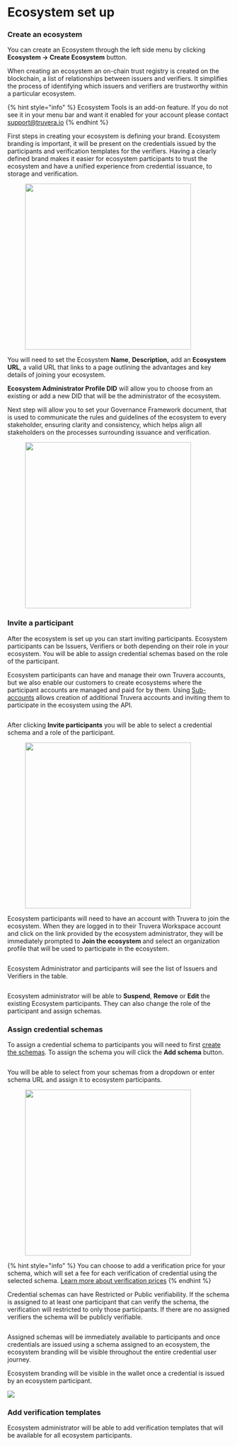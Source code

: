 # Ecosystem set up

### Create an ecosystem

You can create an Ecosystem through the left side menu by clicking **Ecosystem -> Create Ecosystem** button.

When creating an ecosystem an on-chain trust registry is created on the blockchain, a list of relationships between issuers and verifiers. It simplifies the process of identifying which issuers and verifiers are trustworthy within a particular ecosystem.

{% hint style="info" %}
Ecosystem Tools is an add-on feature. If you do not see it in your menu bar and want it enabled for your account please contact support@truvera.io
{% endhint %}

First steps in creating your ecosystem is defining your brand. Ecosystem branding is important, it will be present on the credentials issued by the participants and verification templates for the verifiers. Having a clearly defined brand makes it easier for ecosystem participants to trust the ecosystem and have a unified experience from credential issuance, to storage and verification.

<figure><img src="../../.gitbook/assets/Screenshot 2024-12-23 at 14.11.27.png" alt="" width="375"><figcaption></figcaption></figure>

You will need to set the Ecosystem **Name**, **Description,** add an **Ecosystem URL**, a valid URL that links to a page outlining the advantages and key details of joining your ecosystem.

**Ecosystem Administrator Profile DID** will allow you to choose from an existing or add a new DID that will be the administrator of the ecosystem.

Next step will allow you to set your Governance Framework document, that is used to communicate the rules and guidelines of the ecosystem to every stakeholder, ensuring clarity and consistency, which helps align all stakeholders on the processes surrounding issuance and verification.

<figure><img src="../../.gitbook/assets/Screenshot 2024-02-09 at 16.30.03.png" alt="" width="375"><figcaption></figcaption></figure>

### Invite a participant

After the ecosystem is set up you can start inviting participants. Ecosystem participants can be Issuers, Verifiers or both depending on their role in your ecosystem. You will be able to assign credential schemas based on the role of the participant.

Ecosystem participants can have and manage their own Truvera accounts, but we also enable our customers to create ecosystems where the participant accounts are managed and paid for by them. Using [Sub-accounts](../../truvera-api/sub-accounts.md) allows creation of additional Truvera accounts and inviting them to participate in the ecosystem using the API.&#x20;

<figure><img src="../../.gitbook/assets/Screenshot 2024-02-09 at 16.41.36.png" alt=""><figcaption></figcaption></figure>

After clicking **Invite participants** you will be able to select a credential schema and a role of the participant.&#x20;

<figure><img src="../../.gitbook/assets/Screenshot 2024-03-21 at 16.57.38.png" alt="" width="375"><figcaption></figcaption></figure>

Ecosystem participants will need to have an account with Truvera to join the ecosystem. When they are logged in to their Truvera Workspace account and click on the link provided by the ecosystem administrator, they will be immediately prompted to **Join the ecosystem** and select an organization profile that will be used to participate in the ecosystem.

<figure><img src="../../.gitbook/assets/Screenshot 2024-02-12 at 16.10.15.png" alt=""><figcaption></figcaption></figure>

Ecosystem Administrator and participants will see the list of Issuers and Verifiers in the table.

<figure><img src="../../.gitbook/assets/Screenshot 2024-12-23 at 14.16.55.png" alt=""><figcaption></figcaption></figure>

Ecosystem administrator will be able to **Suspend**, **Remove** or **Edit** the existing Ecosystem participants. They can also change the role of the participant and assign schemas.

### Assign credential schemas

To assign a credential schema to participants you will need to first [create the schemas](../create-a-schema.md). To assign the schema you will click the **Add schema** button.

<figure><img src="../../.gitbook/assets/Screenshot 2024-12-23 at 14.17.50.png" alt=""><figcaption></figcaption></figure>

You will be able to select from your schemas from a dropdown or enter schema URL and assign it to ecosystem participants.

<figure><img src="../../.gitbook/assets/Screenshot 2024-07-16 at 15.48.02.png" alt="" width="375"><figcaption></figcaption></figure>

{% hint style="info" %}
You can choose to add a verification price for your schema, which will set a fee for each verification of credential using the selected schema. [Learn more about verification prices](../monetizing-credentials/)
{% endhint %}

Credential schemas can have Restricted or Public verifiability. If the schema is assigned to at least one participant that can verify the schema, the verification will restricted to only those participants. If there are no assigned verifiers the schema will be publicly verifiable.

<figure><img src="../../.gitbook/assets/Screenshot 2024-12-23 at 14.28.24.png" alt=""><figcaption></figcaption></figure>



Assigned schemas will be immediately available to participants and once credentials are issued using a schema assigned to an ecosystem, the ecosystem branding will be visible throughout the entire credential user journey.

Ecosystem branding will be visible in the wallet once a credential is issued by an ecosystem participant.

![](<../../.gitbook/assets/Screenshot_20240212_164914_Dock Wallet.jpg>)

### Add verification templates

Ecosystem administrator will be able to add verification templates that will be available for all ecosystem participants.

<figure><img src="../../.gitbook/assets/Screenshot 2024-07-18 at 14.46.28.png" alt=""><figcaption></figcaption></figure>
